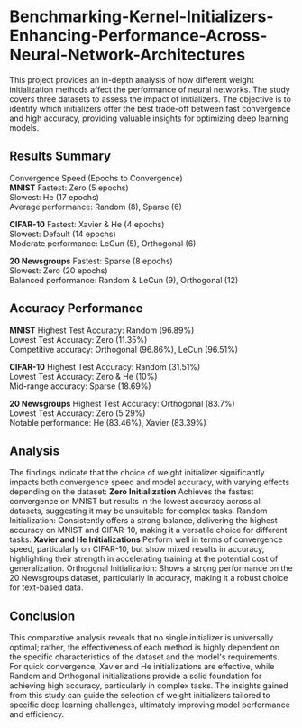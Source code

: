 # Benchmarking-Kernel-Initializers-Enhancing-Performance-Across-Neural-Network-Architectures
This project provides an in-depth analysis of how different weight initialization methods affect the performance of neural networks. The study covers three datasets to assess the impact of initializers. The objective is to identify which initializers offer the best trade-off between fast convergence and high accuracy, providing valuable insights for optimizing deep learning models.
## Results Summary
Convergence Speed (Epochs to Convergence)<br/>
**MNIST**
Fastest: Zero (5 epochs)<br/>
Slowest: He (17 epochs)<br/>
Average performance: Random (8), Sparse (6)<br/>

**CIFAR-10**
Fastest: Xavier & He (4 epochs)<br/>
Slowest: Default (14 epochs)<br/>
Moderate performance: LeCun (5), Orthogonal (6)<br/>

**20 Newsgroups**
Fastest: Sparse (8 epochs)<br/>
Slowest: Zero (20 epochs)<br/>
Balanced performance: Random & LeCun (9), Orthogonal (12)
## Accuracy Performance
**MNIST**
Highest Test Accuracy: Random (96.89%)<br/>
Lowest Test Accuracy: Zero (11.35%)<br/>
Competitive accuracy: Orthogonal (96.86%), LeCun (96.51%)<br/>

**CIFAR-10**
Highest Test Accuracy: Random (31.51%)<br/>
Lowest Test Accuracy: Zero & He (10%)<br/>
Mid-range accuracy: Sparse (18.69%)<br/>

**20 Newsgroups**
Highest Test Accuracy: Orthogonal (83.7%)<br/>
Lowest Test Accuracy: Zero (5.29%)<br/>
Notable performance: He (83.46%), Xavier (83.39%)<br/>
## Analysis
The findings indicate that the choice of weight initializer significantly impacts both convergence speed and model accuracy, with varying effects depending on the dataset:
**Zero Initialization**
Achieves the fastest convergence on MNIST but results in the lowest accuracy across all datasets, suggesting it may be unsuitable for complex tasks.
Random Initialization: Consistently offers a strong balance, delivering the highest accuracy on MNIST and CIFAR-10, making it a versatile choice for different tasks.
**Xavier and He Initializations**
Perform well in terms of convergence speed, particularly on CIFAR-10, but show mixed results in accuracy, highlighting their strength in accelerating training at the potential cost of generalization.
Orthogonal Initialization: Shows a strong performance on the 20 Newsgroups dataset, particularly in accuracy, making it a robust choice for text-based data.
## Conclusion
This comparative analysis reveals that no single initializer is universally optimal; rather, the effectiveness of each method is highly dependent on the specific characteristics of the dataset and the model's requirements. For quick convergence, Xavier and He initializations are effective, while Random and Orthogonal initializations provide a solid foundation for achieving high accuracy, particularly in complex tasks. The insights gained from this study can guide the selection of weight initializers tailored to specific deep learning challenges, ultimately improving model performance and efficiency.
